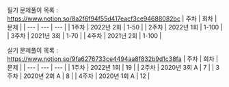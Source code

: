 
필기 문제풀이 목록
: https://www.notion.so/8a2f6f94f55d417eacf3ce94688082bc
| 주차 | 회차 | 문제 |
| --- | --- | --- |
| 1주차 | 2022년 2회 | 1-50 |
| 2주차 | 2022년 1회 | 1-100 |
| 3주차 | 2021년 3회 | 1-70 |
| 4주차 | 2021년 2회 | 1-100 |

실기 문제풀이 목록
: https://www.notion.so/9fa6276733ce4494aa8f832b9d1c38fa
| 주차 | 회차 | 문제 |
| --- | --- | --- |
| 1주차 | 2022년 1회 | 19 |
| 2주차 | 2020년 3회 A | 7 |
| 3주차 | 2020년 2회 A | 8 |
| 4주차 | 2020년 1회 A | 12 |
